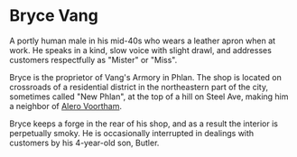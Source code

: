 # Bryce Vang

A portly human male in his mid-40s who wears a leather apron when at work. He speaks in a kind, slow voice with slight drawl, and addresses customers respectfully as "Mister" or "Miss".

Bryce is the proprietor of Vang's Armory in Phlan. The shop is located on crossroads of a residential district in the northeastern part of the city, sometimes called "New Phlan", at the top of a hill on Steel Ave, making him a neighbor of [Alero Voortham](Alero%20Voortham.md).

Bryce keeps a forge in the rear of his shop, and as a result the interior is perpetually smoky. He is occasionally interrupted in dealings with customers by his 4-year-old son, Butler.